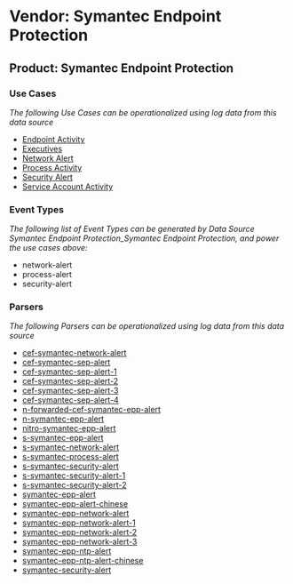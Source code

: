 Vendor: Symantec Endpoint Protection
====================================
Product: Symantec Endpoint Protection
-------------------------------------

### Use Cases

_The following Use Cases can be operationalized using log data from this data source_

* [Endpoint Activity](../UseCases/usecase_endpoint_activity.md)
* [Executives](../UseCases/usecase_executives.md)
* [Network Alert](../UseCases/usecase_network_alert.md)
* [Process Activity](../UseCases/usecase_process_activity.md)
* [Security Alert](../UseCases/usecase_security_alert.md)
* [Service Account Activity](../UseCases/usecase_service_account_activity.md)


### Event Types

_The following list of Event Types can be generated by Data Source Symantec Endpoint Protection_Symantec Endpoint Protection, and power the use cases above:_

- network-alert
- process-alert
- security-alert


### Parsers

_The following Parsers can be operationalized using log data from this data source_

* [cef-symantec-network-alert](../Parsers/parserContent_cef-symantec-network-alert.md)
* [cef-symantec-sep-alert](../Parsers/parserContent_cef-symantec-sep-alert.md)
* [cef-symantec-sep-alert-1](../Parsers/parserContent_cef-symantec-sep-alert-1.md)
* [cef-symantec-sep-alert-2](../Parsers/parserContent_cef-symantec-sep-alert-2.md)
* [cef-symantec-sep-alert-3](../Parsers/parserContent_cef-symantec-sep-alert-3.md)
* [cef-symantec-sep-alert-4](../Parsers/parserContent_cef-symantec-sep-alert-4.md)
* [n-forwarded-cef-symantec-epp-alert](../Parsers/parserContent_n-forwarded-cef-symantec-epp-alert.md)
* [n-symantec-epp-alert](../Parsers/parserContent_n-symantec-epp-alert.md)
* [nitro-symantec-epp-alert](../Parsers/parserContent_nitro-symantec-epp-alert.md)
* [s-symantec-epp-alert](../Parsers/parserContent_s-symantec-epp-alert.md)
* [s-symantec-network-alert](../Parsers/parserContent_s-symantec-network-alert.md)
* [s-symantec-process-alert](../Parsers/parserContent_s-symantec-process-alert.md)
* [s-symantec-security-alert](../Parsers/parserContent_s-symantec-security-alert.md)
* [s-symantec-security-alert-1](../Parsers/parserContent_s-symantec-security-alert-1.md)
* [s-symantec-security-alert-2](../Parsers/parserContent_s-symantec-security-alert-2.md)
* [symantec-epp-alert](../Parsers/parserContent_symantec-epp-alert.md)
* [symantec-epp-alert-chinese](../Parsers/parserContent_symantec-epp-alert-chinese.md)
* [symantec-epp-network-alert](../Parsers/parserContent_symantec-epp-network-alert.md)
* [symantec-epp-network-alert-1](../Parsers/parserContent_symantec-epp-network-alert-1.md)
* [symantec-epp-network-alert-2](../Parsers/parserContent_symantec-epp-network-alert-2.md)
* [symantec-epp-network-alert-3](../Parsers/parserContent_symantec-epp-network-alert-3.md)
* [symantec-epp-ntp-alert](../Parsers/parserContent_symantec-epp-ntp-alert.md)
* [symantec-epp-ntp-alert-chinese](../Parsers/parserContent_symantec-epp-ntp-alert-chinese.md)
* [symantec-security-alert](../Parsers/parserContent_symantec-security-alert.md)

